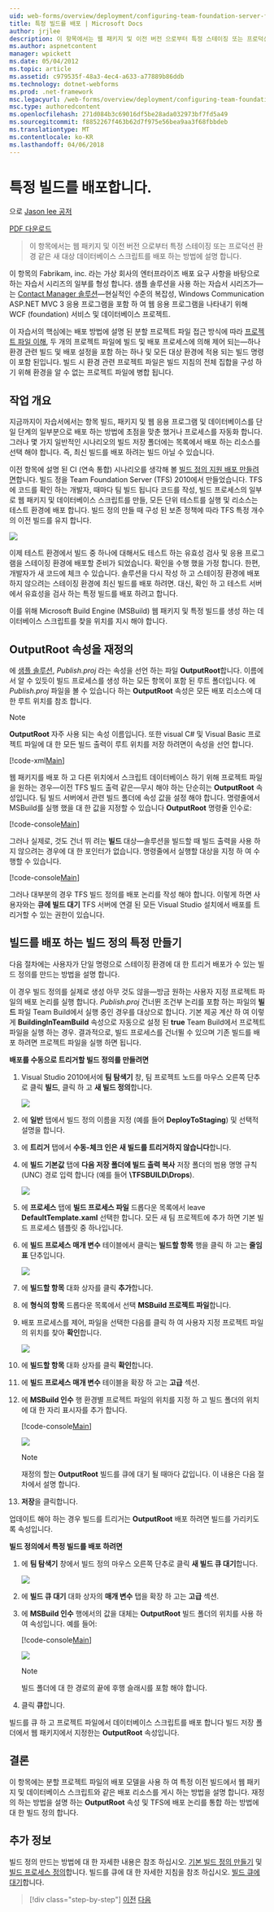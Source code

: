 ```yaml
---
uid: web-forms/overview/deployment/configuring-team-foundation-server-for-web-deployment/deploying-a-specific-build
title: 특정 빌드를 배포 | Microsoft Docs
author: jrjlee
description: 이 항목에서는 웹 패키지 및 이전 버전 으로부터 특정 스테이징 또는 프로덕션 환경 같은 새 대상 데이터베이스 스크립트를 배포 하는 방법에 설명...
ms.author: aspnetcontent
manager: wpickett
ms.date: 05/04/2012
ms.topic: article
ms.assetid: c979535f-48a3-4ec4-a633-a77889b86ddb
ms.technology: dotnet-webforms
ms.prod: .net-framework
msc.legacyurl: /web-forms/overview/deployment/configuring-team-foundation-server-for-web-deployment/deploying-a-specific-build
msc.type: authoredcontent
ms.openlocfilehash: 271d084b3c69016df5be28ada032973bf7fd5a49
ms.sourcegitcommit: f8852267f463b62d7f975e56bea9aa3f68fbbdeb
ms.translationtype: MT
ms.contentlocale: ko-KR
ms.lasthandoff: 04/06/2018
---
```

<a name="deploying-a-specific-build"></a>특정 빌드를 배포합니다.
====================
으로 [Jason lee 공저](https://github.com/jrjlee)

[PDF 다운로드](https://msdnshared.blob.core.windows.net/media/MSDNBlogsFS/prod.evol.blogs.msdn.com/CommunityServer.Blogs.Components.WeblogFiles/00/00/00/63/56/8130.DeployingWebAppsInEnterpriseScenarios.pdf)

> 이 항목에서는 웹 패키지 및 이전 버전 으로부터 특정 스테이징 또는 프로덕션 환경 같은 새 대상 데이터베이스 스크립트를 배포 하는 방법에 설명 합니다.


이 항목의 Fabrikam, inc. 라는 가상 회사의 엔터프라이즈 배포 요구 사항을 바탕으로 하는 자습서 시리즈의 일부를 형성 합니다. 샘플 솔루션을 사용 하는 자습서 시리즈가&#x2014;는 [Contact Manager 솔루션](../web-deployment-in-the-enterprise/the-contact-manager-solution.md)&#x2014;현실적인 수준의 복잡성, Windows Communication ASP.NET MVC 3 응용 프로그램을 포함 하 여 웹 응용 프로그램을 나타내기 위해 WCF (foundation) 서비스 및 데이터베이스 프로젝트.

이 자습서의 핵심에는 배포 방법에 설명 된 분할 프로젝트 파일 접근 방식에 따라 [프로젝트 파일 이해](../web-deployment-in-the-enterprise/understanding-the-project-file.md), 두 개의 프로젝트 파일에 빌드 및 배포 프로세스에 의해 제어 되는&#x2014;하나 환경 관련 빌드 및 배포 설정을 포함 하는 하나 및 모든 대상 환경에 적용 되는 빌드 명령이 포함 된입니다. 빌드 시 환경 관련 프로젝트 파일은 빌드 지침의 전체 집합을 구성 하기 위해 환경을 알 수 없는 프로젝트 파일에 병합 됩니다.

## <a name="task-overview"></a>작업 개요

지금까지이 자습서에서는 항목 빌드, 패키지 및 웹 응용 프로그램 및 데이터베이스를 단일 단계의 일부분으로 배포 하는 방법에 초점을 맞춘 했거나 프로세스를 자동화 합니다. 그러나 몇 가지 일반적인 시나리오의 빌드 저장 폴더에는 목록에서 배포 하는 리소스를 선택 해야 합니다. 즉, 최신 빌드를 배포 하려는 빌드 아닐 수 있습니다.

이전 항목에 설명 된 CI (연속 통합) 시나리오를 생각해 볼 [빌드 정의 지원 배포 만들려면](creating-a-build-definition-that-supports-deployment.md)합니다. 빌드 정을 Team Foundation Server (TFS) 2010에서 만들었습니다. TFS에 코드를 확인 하는 개발자, 때마다 팀 빌드 됩니다 코드를 작성, 빌드 프로세스의 일부로 웹 패키지 및 데이터베이스 스크립트를 만들, 모든 단위 테스트를 실행 및 리소스는 테스트 환경에 배포 합니다. 빌드 정의 만들 때 구성 된 보존 정책에 따라 TFS 특정 개수의 이전 빌드를 유지 합니다.

![](deploying-a-specific-build/_static/image1.png)

이제 테스트 환경에서 빌드 중 하나에 대해서도 테스트 하는 유효성 검사 및 응용 프로그램을 스테이징 환경에 배포할 준비가 되었습니다. 확인을 수행 했을 가정 합니다. 한편, 개발자가 새 코드에 체크 수 있습니다. 솔루션을 다시 작성 하 고 스테이징 환경에 배포 하지 않으려는 스테이징 환경에 최신 빌드를 배포 하려면. 대신, 확인 하 고 테스트 서버에서 유효성을 검사 하는 특정 빌드를 배포 하려고 합니다.

이를 위해 Microsoft Build Engine (MSBuild) 웹 패키지 및 특정 빌드를 생성 하는 데이터베이스 스크립트를 찾을 위치를 지시 해야 합니다.

## <a name="overriding-the-outputroot-property"></a>OutputRoot 속성을 재정의

에 [샘플 솔루션](../web-deployment-in-the-enterprise/the-contact-manager-solution.md), *Publish.proj* 라는 속성을 선언 하는 파일 **OutputRoot**합니다. 이름에서 알 수 있듯이 빌드 프로세스를 생성 하는 모든 항목이 포함 된 루트 폴더입니다. 에 *Publish.proj* 파일을 볼 수 있습니다 하는 **OutputRoot** 속성은 모든 배포 리소스에 대 한 루트 위치를 참조 합니다.

> [!NOTE]
> **OutputRoot** 자주 사용 되는 속성 이름입니다. 또한 visual C# 및 Visual Basic 프로젝트 파일에 대 한 모든 빌드 출력이 루트 위치를 저장 하려면이 속성을 선언 합니다.


[!code-xml[Main](deploying-a-specific-build/samples/sample1.xml)]


웹 패키지를 배포 하 고 다른 위치에서 스크립트 데이터베이스 하기 위해 프로젝트 파일을 원하는 경우&#x2014;이전 TFS 빌드 출력 같은&#x2014;무시 해야 하는 단순히는 **OutputRoot** 속성입니다. 팀 빌드 서버에서 관련 빌드 폴더에 속성 값을 설정 해야 합니다. 명령줄에서 MSBuild를 실행 했을 대 한 값을 지정할 수 있습니다 **OutputRoot** 명령줄 인수로:


[!code-console[Main](deploying-a-specific-build/samples/sample2.cmd)]


그러나 실제로, 것도 건너 뛰 려는 **빌드** 대상&#x2014;솔루션을 빌드할 때 빌드 출력을 사용 하지 않으려는 경우에 대 한 포인터가 없습니다. 명령줄에서 실행할 대상을 지정 하 여 수행할 수 있습니다.


[!code-console[Main](deploying-a-specific-build/samples/sample3.cmd)]


그러나 대부분의 경우 TFS 빌드 정의를 배포 논리를 작성 해야 합니다. 이렇게 하면 사용자와는 **큐에 빌드 대기** TFS 서버에 연결 된 모든 Visual Studio 설치에서 배포를 트리거할 수 있는 권한이 있습니다.

## <a name="creating-a-build-definition-to-deploy-specific-builds"></a>빌드를 배포 하는 빌드 정의 특정 만들기

다음 절차에는 사용자가 단일 명령으로 스테이징 환경에 대 한 트리거 배포가 수 있는 빌드 정의를 만드는 방법을 설명 합니다.

이 경우 빌드 정의를 실제로 생성 아무 것도 않을&#x2014;방금 원하는 사용자 지정 프로젝트 파일의 배포 논리를 실행 합니다. *Publish.proj* 건너뛴 조건부 논리를 포함 하는 파일의 **빌드** 파일 Team Build에서 실행 중인 경우를 대상으로 합니다. 기본 제공 계산 하 여 이렇게 **BuildingInTeamBuild** 속성으로 자동으로 설정 된 **true** Team Build에서 프로젝트 파일을 실행 하는 경우. 결과적으로, 빌드 프로세스를 건너뛸 수 있으며 기존 빌드를 배포 하려면 프로젝트 파일을 실행 하면 됩니다.

**배포를 수동으로 트리거할 빌드 정의를 만들려면**

1. Visual Studio 2010에서에 **팀 탐색기** 창, 팀 프로젝트 노드를 마우스 오른쪽 단추로 클릭 **빌드**, 클릭 하 고 **새 빌드 정의**합니다.

    ![](deploying-a-specific-build/_static/image2.png)
2. 에 **일반** 탭에서 빌드 정의 이름을 지정 (예를 들어 **DeployToStaging**) 및 선택적 설명을 합니다.
3. 에 **트리거** 탭에서 **수동-체크 인은 새 빌드를 트리거하지 않습니다**합니다.
4. 에 **빌드 기본값** 탭에 **다음 저장 폴더에 빌드 출력 복사** 저장 폴더의 범용 명명 규칙 (UNC) 경로 입력 합니다 (예를 들어  **\\TFSBUILD\Drops**).

    ![](deploying-a-specific-build/_static/image3.png)
5. 에 **프로세스** 탭에 **빌드 프로세스 파일** 드롭다운 목록에서 leave **DefaultTemplate.xaml** 선택한 합니다. 모든 새 팀 프로젝트에 추가 하면 기본 빌드 프로세스 템플릿 중 하나입니다.
6. 에 **빌드 프로세스 매개 변수** 테이블에서 클릭는 **빌드할 항목** 행을 클릭 하 고는 **줄임표** 단추입니다.

    ![](deploying-a-specific-build/_static/image4.png)
7. 에 **빌드할 항목** 대화 상자를 클릭 **추가**합니다.
8. 에 **형식의 항목** 드롭다운 목록에서 선택 **MSBuild 프로젝트 파일**합니다.
9. 배포 프로세스를 제어, 파일을 선택한 다음를 클릭 하 여 사용자 지정 프로젝트 파일의 위치를 찾아 **확인**합니다.

    ![](deploying-a-specific-build/_static/image5.png)
10. 에 **빌드할 항목** 대화 상자를 클릭 **확인**합니다.
11. 에 **빌드 프로세스 매개 변수** 테이블을 확장 하 고는 **고급** 섹션.
12. 에 **MSBuild 인수** 행 환경별 프로젝트 파일의 위치를 지정 하 고 빌드 폴더의 위치에 대 한 자리 표시자를 추가 합니다.

    [!code-console[Main](deploying-a-specific-build/samples/sample4.cmd)]

    ![](deploying-a-specific-build/_static/image6.png)

    > [!NOTE]
    > 재정의 할는 **OutputRoot** 빌드를 큐에 대기 될 때마다 값입니다. 이 내용은 다음 절차에서 설명 합니다.
13. **저장**을 클릭합니다.

업데이트 해야 하는 경우 빌드를 트리거는 **OutputRoot** 배포 하려면 빌드를 가리키도록 속성입니다.

**빌드 정의에서 특정 빌드를 배포 하려면**

1. 에 **팀 탐색기** 창에서 빌드 정의 마우스 오른쪽 단추로 클릭 **새 빌드 큐 대기**합니다.

    ![](deploying-a-specific-build/_static/image7.png)
2. 에 **빌드 큐 대기** 대화 상자의 **매개 변수** 탭을 확장 하 고는 **고급** 섹션.
3. 에 **MSBuild 인수** 행에서의 값을 대체는 **OutputRoot** 빌드 폴더의 위치를 사용 하 여 속성입니다. 예를 들어:

    [!code-console[Main](deploying-a-specific-build/samples/sample5.cmd)]

    ![](deploying-a-specific-build/_static/image8.png)

    > [!NOTE]
    > 빌드 폴더에 대 한 경로의 끝에 후행 슬래시를 포함 해야 합니다.
4. 클릭 **큐**합니다.

빌드를 큐 하 고 프로젝트 파일에서 데이터베이스 스크립트를 배포 합니다 빌드 저장 폴더에서 웹 패키지에서 지정한는 **OutputRoot** 속성입니다.

## <a name="conclusion"></a>결론

이 항목에는 분할 프로젝트 파일의 배포 모델을 사용 하 여 특정 이전 빌드에서 웹 패키지 및 데이터베이스 스크립트와 같은 배포 리소스를 게시 하는 방법을 설명 합니다. 재정의 하는 방법을 설명 하는 **OutputRoot** 속성 및 TFS에 배포 논리를 통합 하는 방법에 대 한 빌드 정의 합니다.

## <a name="further-reading"></a>추가 정보

빌드 정의 만드는 방법에 대 한 자세한 내용은 참조 하십시오. [기본 빌드 정의 만들기](https://msdn.microsoft.com/library/ms181716.aspx) 및 [빌드 프로세스 정의](https://msdn.microsoft.com/library/ms181715.aspx)합니다. 빌드를 큐에 대 한 자세한 지침을 참조 하십시오. [빌드 큐에 대기](https://msdn.microsoft.com/library/ms181722.aspx)합니다.

> [!div class="step-by-step"]
> [이전](creating-a-build-definition-that-supports-deployment.md)
> [다음](configuring-permissions-for-team-build-deployment.md)
